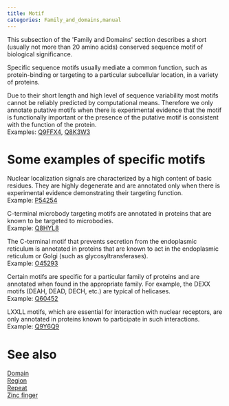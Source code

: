 ```yaml
---
title: Motif
categories: Family_and_domains,manual
---
```


This subsection of the 'Family and Domains' section describes a short (usually not more than 20 amino acids) conserved sequence motif of biological significance.

Specific sequence motifs usually mediate a common function, such as protein-binding or targeting to a particular subcellular location, in a variety of proteins.

Due to their short length and high level of sequence variability most motifs cannot be reliably predicted by computational means. Therefore we only annotate putative motifs when there is experimental evidence that the motif is functionally important or the presence of the putative motif is consistent with the function of the protein.  
Examples: [Q9FFX4](https://www.uniprot.org/uniprotkb/Q9FFX4#family_and_domains), [Q8K3W3](https://www.uniprot.org/uniprotkb/Q8K3W3#family_and_domains)

# Some examples of specific motifs

Nuclear localization signals are characterized by a high content of basic residues. They are highly degenerate and are annotated only when there is experimental evidence demonstrating their targeting function.  
Example: [P54254](https://www.uniprot.org/uniprotkb/P54254#family_and_domains)

C-terminal microbody targeting motifs are annotated in proteins that are known to be targeted to microbodies.  
Example: [Q8HYL8](https://www.uniprot.org/uniprotkb/Q8HYL8#family_and_domains)

The C-terminal motif that prevents secretion from the endoplasmic reticulum is annotated in proteins that are known to act in the endoplasmic reticulum or Golgi (such as glycosyltransferases).  
Example: [O45293](https://www.uniprot.org/uniprotkb/O45293#family_and_domains)

Certain motifs are specific for a particular family of proteins and are annotated when found in the appropriate family. For example, the DEXX motifs (DEAH, DEAD, DECH, etc.) are typical of helicases.  
Example: [Q60452](https://www.uniprot.org/uniprotkb/Q60452#family_and_domains)

LXXLL motifs, which are essential for interaction with nuclear receptors, are only annotated in proteins known to participate in such interactions.  
Example: [Q9Y6Q9](https://www.uniprot.org/uniprotkb/Q9Y6Q9#family_and_domains)

# See also

[Domain](https://www.uniprot.org/help/domain)  
[Region](https://www.uniprot.org/help/region)  
[Repeat](https://www.uniprot.org/help/repeat)  
[Zinc finger](https://www.uniprot.org/help/zn%5Ffing)
